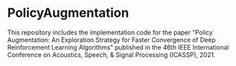 # PolicyAugmentation


This repository includes the implementation code for the paper "Policy Augmentation: An Exploration Strategy for Faster Convergence of Deep Reinforcement Learning Algorithms" published in the 46th IEEE International Conference on Acoustics, Speech, & Signal Processing (ICASSP), 2021.
